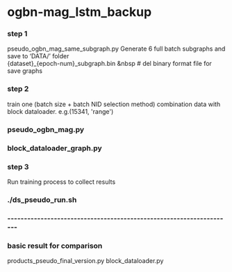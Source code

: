 # ogbn-mag_lstm_backup
### step 1 
pseudo_ogbn_mag_same_subgraph.py
Generate 6 full batch subgraphs and save to ‘DATA/’ folder  
{dataset}_{epoch-num}_subgraph.bin  &nbsp # del binary format file for save graphs
### step 2 
train one (batch size + batch NID selection method) combination data with block dataloader.    e.g.(15341, 'range')
### pseudo_ogbn_mag.py      
### block_dataloader_graph.py

### step 3 
Run training process to collect results
### ./ds_pseudo_run.sh

### --------------------------------------------------------------------



### basic result for comparison
products_pseudo_final_version.py
block_dataloader.py

